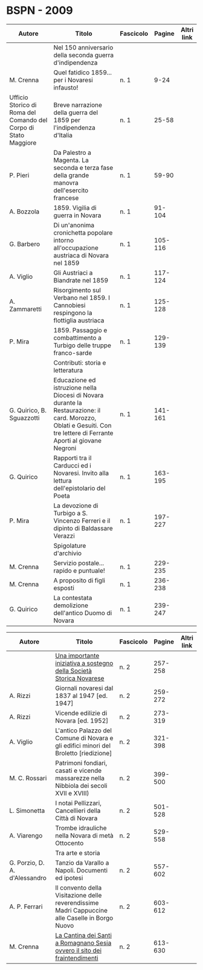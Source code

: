 # BSPN - 2009

| Autore                                                          | Titolo                                                                                                                                                               | Fascicolo | Pagine  | Altri link |
|-----------------------------------------------------------------|----------------------------------------------------------------------------------------------------------------------------------------------------------------------|-----------|---------|------------|
|                                                                 | Nel 150 anniversario della seconda guerra d'indipendenza                                                                                                             |           |         |            |
| M. Crenna                                                       | Quel fatidico 1859... per i Novaresi infausto!                                                                                                                       | n. 1      | 9-24    |            |
| Ufficio Storico di Roma del Comando del Corpo di Stato Maggiore | Breve narrazione della guerra del 1859 per l'indipendenza d'Italia                                                                                                   | n. 1      | 25-58   |            |
| P. Pieri                                                        | Da Palestro a Magenta. La seconda e terza fase della grande manovra dell'esercito francese                                                                           | n. 1      | 59-90   |            |
| A. Bozzola                                                      | 1859. Vigilia di guerra in Novara                                                                                                                                    | n. 1      | 91-104  |            |
| G. Barbero                                                      | Di un'anonima cronichetta popolare intorno all'occupazione austriaca di Novara nel 1859                                                                              | n. 1      | 105-116 |            |
| A. Viglio                                                       | Gli Austriaci a Biandrate nel 1859                                                                                                                                   | n. 1      | 117-124 |            |
| A. Zammaretti                                                   | Risorgimento sul Verbano nel 1859. I Cannobiesi respingono la flottiglia austriaca                                                                                   | n. 1      | 125-128 |            |
| P. Mira                                                         | 1859. Passaggio e combattimento a Turbigo delle truppe franco-sarde                                                                                                  | n. 1      | 129-139 |            |
|                                                                 | Contributi: storia e letteratura                                                                                                                                     |           |         |            |
| G. Quirico, B. Sguazzotti                                       | Educazione ed istruzione nella Diocesi di Novara durante la Restaurazione: il card. Morozzo, Oblati e Gesuiti. Con tre lettere di Ferrante Aporti al giovane Negroni | n. 1      | 141-161 |            |
| G. Quirico                                                      | Rapporti tra il Carducci ed i Novaresi. Invito alla lettura dell'epistolario del Poeta                                                                               | n. 1      | 163-195 |            |
| P. Mira                                                         | La devozione di Turbigo a S. Vincenzo Ferreri e il dipinto di Baldassare Verazzi                                                                                     | n. 1      | 197-227 |            |
|                                                                 | Spigolature d'archivio                                                                                                                                               |           |         |            |
| M. Crenna                                                       | Servizio postale... rapido e puntuale!                                                                                                                               | n. 1      | 229-235 |            |
| M. Crenna                                                       | A proposito di figli esposti                                                                                                                                         | n. 1      | 236-238 |            |
| G. Quirico                                                      | La contestata demolizione dell'antico Duomo di Novara                                                                                                                | n. 1      | 239-247 |            |

| Autore                        | Titolo                                                                                                                           | Fascicolo | Pagine  | Altri link |
|-------------------------------|----------------------------------------------------------------------------------------------------------------------------------|-----------|---------|------------|
|                               | [Una importante iniziativa a sostegno della Società Storica Novarese](http://www.ssno.it/SSN/ssn_sost.html#rizzi)                | n. 2      | 257-258 |            |
| A. Rizzi                      | Giornali novaresi dal 1837 al 1947 [ed. 1947]                                                                                    | n. 2      | 259-272 |            |
| A. Rizzi                      | Vicende edilizie di Novara [ed. 1952]                                                                                            | n. 2      | 273-319 |            |
| A. Viglio                     | L'antico Palazzo del Comune di Novara e gli edifici minori del Broletto [riedizione]                                             | n. 2      | 321-398 |            |
| M. C. Rossari                 | Patrimoni fondiari, casati e vicende massarezze nella Nibbiola dei secoli XVII e XVIII)                                          | n. 2      | 399-500 |            |
| L. Simonetta                  | I notai Pellizzari, Cancellieri della Città di Novara                                                                            | n. 2      | 501-528 |            |
| A. Viarengo                   | Trombe idrauliche nella Novara di metà Ottocento                                                                                 | n. 2      | 529-558 |            |
|                               | Tra arte e storia                                                                                                                |           |         |            |
| G. Porzio, D. A. d'Alessandro | Tanzio da Varallo a Napoli. Documenti ed ipotesi                                                                                 | n. 2      | 557-602 |            |
| A. P. Ferrari                 | Il convento della Visitazione delle reverendissime Madri Cappuccine alle Caselle in Borgo Nuovo                                  | n. 2      | 603-612 |            |
| M. Crenna                     | [La Cantina dei Santi a Romagnano Sesia ovvero il sito dei fraintendimenti](http://www.ssno.it/SSN/ssn_attiv_santi.html#cantina) | n. 2      | 613-630 |            |

